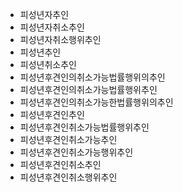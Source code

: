 - 피성년자추인
- 피성년자취소추인
- 피성년자취소행위추인
- 피성년추인
- 피성년취소추인
- 피성년후견인의취소가능법률행위의추인
- 피성년후견인의취소가능법률행위추인
- 피성년후견인의취소가능한법률행위의추인
- 피성년후견인추인
- 피성년후견인취소가능법률행위추인
- 피성년후견인취소가능추인
- 피성년후견인취소가능행위추인
- 피성년후견인취소추인
- 피성년후견인취소행위추인
